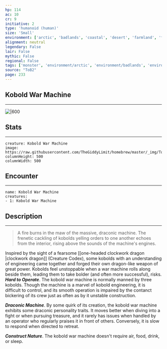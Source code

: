 ```yaml
---
hp: 114
ac: 10
cr: 9
initiative: 2
type: 'humanoid (human)'    
size: 'Small'
environment: ['arctic', 'badlands', 'coastal', 'desert', 'farmland', 'forest', 'grassland', 'hill', 'mountain', 'planar', 'swamp', 'underdark', 'underwater', 'urban']
alignment: neutral
legendary: False
lair: False
mythic: False
regional: False
tags: ['monster', 'environment/arctic', 'environment/badlands', 'environment/coastal', 'environment/desert', 'environment/farmland', 'environment/forest', 'environment/grassland', 'environment/hill', 'environment/mountain', 'environment/planar', 'environment/swamp', 'environment/underdark', 'environment/underwater', 'environment/urban']
source: "ToB2"
page: 233
---
```


## Kobold War Machine
---

![|600](https://raw.githubusercontent.com/TheGiddyLimit/homebrew/master/_img/ToB2/creature/Kobold%20War%20Machine.webp)

## Stats
---

```statblock
creature: Kobold War Machine
image: https://raw.githubusercontent.com/TheGiddyLimit/homebrew/master/_img/ToB2/creature/token/Kobold%20War%20Machine%20%28Token%29.png
columnHeight: 500
columnWidth: 500
```

## Encounter
---

```encounter-table
name: Kobold War Machine
creatures:
- 1: Kobold War Machine
```

## Description
---
>A fire burns in the maw of the massive, draconic machine. The frenetic cackling of kobolds yelling orders to one another echoes from the interior, rising above the sounds of the machine's engines.

Inspired by the sight of a fearsome [[one-headed clockwork dragon \|clockwork dragon]] (Creature Codex), some kobolds with an understanding of engineering came together and forged their own dragon-like weapon of great power. Kobolds feel unstoppable when a war machine rolls along beside them, leading them to take bolder (and often more successful), risks.
**_Hard to Operate_**. The kobold war machine is normally manned by three kobolds. Though the machine is a marvel of kobold engineering, it is difficult to control, and its smooth operation is impaired by the contanct bickering of its crew just as often as by it unstable construction.

**_Draconic Machine_**. By some quirk of its creation, the kobold war machine exhibits some draconic personality traits. It moves better when diving into a fight or when pursuing treasure, and it rarely has issues when handled by an operator who regularly praises it in front of others. Conversely, it is slow to respond when directed to retreat.

**_Construct Nature_**. The kobold war machine doesn't require air, food, drink, or sleep.






